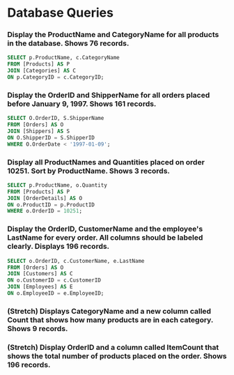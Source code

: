 # Database Queries

### Display the ProductName and CategoryName for all products in the database. Shows 76 records.

``` sql
SELECT p.ProductName, c.CategoryName
FROM [Products] AS P
JOIN [Categories] AS C
ON p.CategoryID = c.CategoryID;
```

### Display the OrderID and ShipperName for all orders placed before January 9, 1997. Shows 161 records.
``` sql
SELECT O.OrderID, S.ShipperName
FROM [Orders] AS O
JOIN [Shippers] AS S
ON O.ShipperID = S.ShipperID
WHERE O.OrderDate < '1997-01-09';
```

### Display all ProductNames and Quantities placed on order 10251. Sort by ProductName. Shows 3 records.
``` sql
SELECT p.ProductName, o.Quantity
FROM [Products] AS P
JOIN [OrderDetails] AS O
ON o.ProductID = p.ProductID
WHERE o.OrderID = 10251;
```

### Display the OrderID, CustomerName and the employee's LastName for every order. All columns should be labeled clearly. Displays 196 records.
``` sql
SELECT o.OrderID, c.CustomerName, e.LastName
FROM [Orders] AS O
JOIN [Customers] AS C
ON o.CustomerID = c.CustomerID
JOIN [Employees] AS E
ON o.EmployeeID = e.EmployeeID;
```

### (Stretch)  Displays CategoryName and a new column called Count that shows how many products are in each category. Shows 9 records.

### (Stretch) Display OrderID and a  column called ItemCount that shows the total number of products placed on the order. Shows 196 records.
